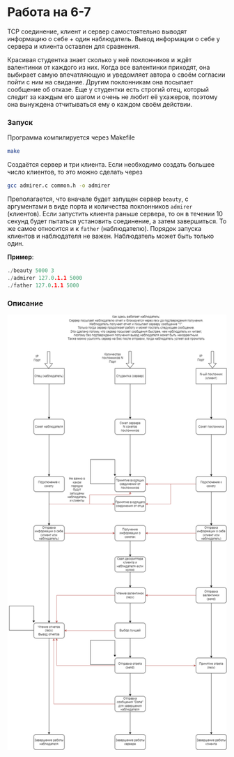 # Работа на 6-7

TCP соединение, клиент и сервер самостоятельно выводят информацию о себе + один наблюдатель.
Вывод информации о себе у сервера и клиента оставлен для сравнения.

Красивая студентка знает сколько у неё поклонников и ждёт валентинки от каждого из них. Когда все валентинки приходят, она выбирает самую впечатляющую и уведомляет автора о своём согласии пойти с ним на свидание. Другим поклонникам она посылает сообщение об отказе.
Еще у студентки есть строгий отец, который следит за каждым его шагом и очень не любит её ухажеров, поэтому она вынуждена отчитываться ему о каждом своём действии.

### Запуск
Программа компилируется через Makefile
```bash
make
```
Создаётся сервер и три клиента. Если необходимо создать большее число клиентов, то это можно сделать через
```bash
gcc admirer.c common.h -o admirer
```
Преполагается, что вначале будет запущен сервер `beauty`, с аргументами в виде порта и количества поклонников `admirer` (клиентов). Если запустить клиента раньше сервера, то он в течении 10 секунд будет пытаться установить соединение, а затем завершиться. То же самое относится и к `father` (наблюдателю). Порядок запуска клиентов и наблюдателя не важен. Наблюдатель может быть только один.

**Пример**:
```c
./beauty 5000 3
./admirer 127.0.1.1 5000
./father 127.0.1.1 5000
```

### Описание
![Схема](./schema/6-7.png)
